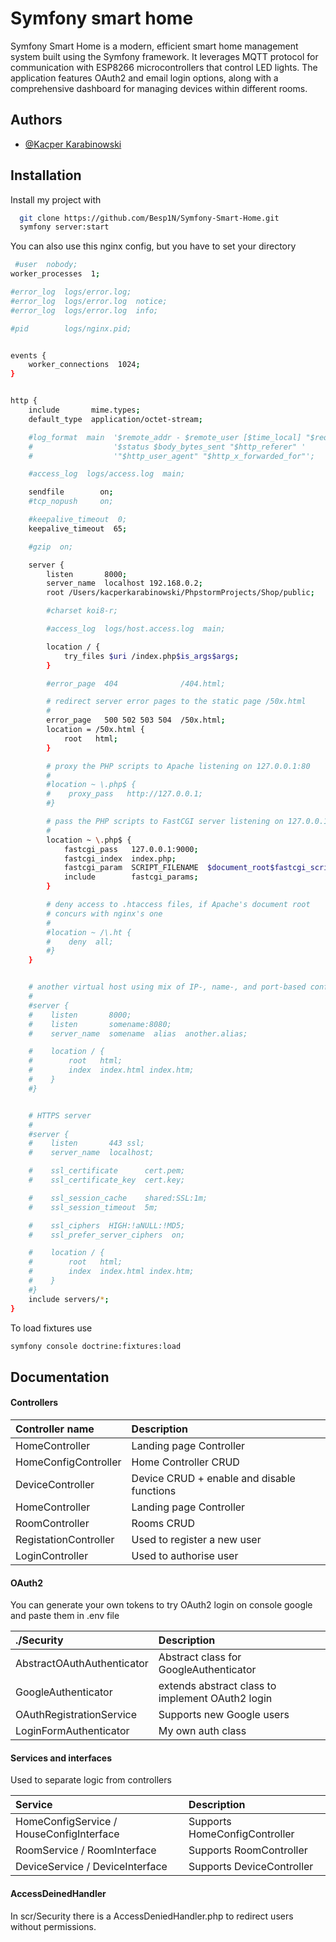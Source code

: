 
# Symfony smart home

Symfony Smart Home is a modern, efficient smart home management system built using the Symfony framework. It leverages MQTT protocol for communication with ESP8266 microcontrollers that control LED lights. The application features OAuth2 and email login options, along with a comprehensive dashboard for managing devices within different rooms.




## Authors

- [@Kacper Karabinowski](https://github.com/Besp1N)


## Installation

Install my project with

```bash
  git clone https://github.com/Besp1N/Symfony-Smart-Home.git
  symfony server:start
```

You can also use this nginx config, but you have to set your directory

```bash
 #user  nobody;
worker_processes  1;

#error_log  logs/error.log;
#error_log  logs/error.log  notice;
#error_log  logs/error.log  info;

#pid        logs/nginx.pid;


events {
    worker_connections  1024;
}


http {
    include       mime.types;
    default_type  application/octet-stream;

    #log_format  main  '$remote_addr - $remote_user [$time_local] "$request" '
    #                  '$status $body_bytes_sent "$http_referer" '
    #                  '"$http_user_agent" "$http_x_forwarded_for"';

    #access_log  logs/access.log  main;

    sendfile        on;
    #tcp_nopush     on;

    #keepalive_timeout  0;
    keepalive_timeout  65;

    #gzip  on;

    server {
        listen       8000;
        server_name  localhost 192.168.0.2;
      	root /Users/kacperkarabinowski/PhpstormProjects/Shop/public;

        #charset koi8-r;

        #access_log  logs/host.access.log  main;

        location / {
            try_files $uri /index.php$is_args$args;
        }

        #error_page  404              /404.html;

        # redirect server error pages to the static page /50x.html
        #
        error_page   500 502 503 504  /50x.html;
        location = /50x.html {
            root   html;
        }

        # proxy the PHP scripts to Apache listening on 127.0.0.1:80
        #
        #location ~ \.php$ {
        #    proxy_pass   http://127.0.0.1;
        #}

        # pass the PHP scripts to FastCGI server listening on 127.0.0.1:9000
        #
        location ~ \.php$ {
            fastcgi_pass   127.0.0.1:9000;
            fastcgi_index  index.php;
            fastcgi_param  SCRIPT_FILENAME  $document_root$fastcgi_script_name;
            include        fastcgi_params;
        }

        # deny access to .htaccess files, if Apache's document root
        # concurs with nginx's one
        #
        #location ~ /\.ht {
        #    deny  all;
        #}
    }


    # another virtual host using mix of IP-, name-, and port-based configuration
    #
    #server {
    #    listen       8000;
    #    listen       somename:8080;
    #    server_name  somename  alias  another.alias;

    #    location / {
    #        root   html;
    #        index  index.html index.htm;
    #    }
    #}


    # HTTPS server
    #
    #server {
    #    listen       443 ssl;
    #    server_name  localhost;

    #    ssl_certificate      cert.pem;
    #    ssl_certificate_key  cert.key;

    #    ssl_session_cache    shared:SSL:1m;
    #    ssl_session_timeout  5m;

    #    ssl_ciphers  HIGH:!aNULL:!MD5;
    #    ssl_prefer_server_ciphers  on;

    #    location / {
    #        root   html;
    #        index  index.html index.htm;
    #    }
    #}
    include servers/*;
}
```

To load fixtures use

```bash
symfony console doctrine:fixtures:load
```


## Documentation

#### Controllers


| Controller name | Description |
| :-------- | :------------------------- |
| HomeController | Landing page Controller |
| HomeConfigController| Home Controller CRUD |
| DeviceController| Device CRUD + enable and disable functions |
| HomeController | Landing page Controller |
| RoomController | Rooms CRUD |
| RegistationController | Used to register a new user |
| LoginController | Used to authorise user |

#### OAuth2

You can generate your own tokens to try OAuth2 login on console google and paste them in .env file

| ./Security | Description |
| :-------- | :------------------------- |
| AbstractOAuthAuthenticator | Abstract class for GoogleAuthenticator |
| GoogleAuthenticator| extends abstract class to implement OAuth2 login |
| OAuthRegistrationService| Supports new Google users |
| LoginFormAuthenticator | My own auth class |


#### Services and interfaces
Used to separate logic from controllers

| Service | Description |
| :-------- | :------------------------- |
| HomeConfigService / HouseConfigInterface | Supports HomeConfigController |
| RoomService / RoomInterface| Supports RoomController |
| DeviceService / DeviceInterface| Supports DeviceController |


#### AccessDeinedHandler

 In scr/Security there is a AccessDeniedHandler.php to redirect users without permissions.
